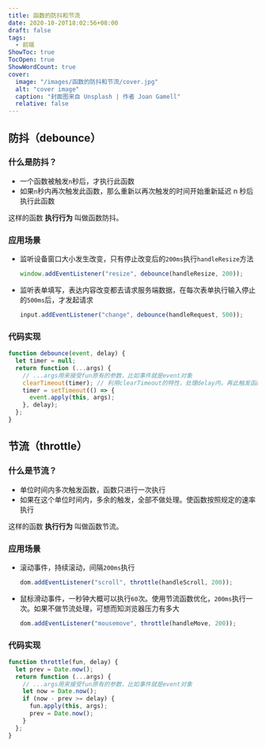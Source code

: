 ```yaml
---
title: 函数的防抖和节流
date: 2020-10-20T18:02:56+08:00
draft: false
tags:
  - 前端
ShowToc: true
TocOpen: true
ShowWordCount: true
cover:
  image: "/images/函数的防抖和节流/cover.jpg"
  alt: "cover image"
  caption: "封面图来自 Unsplash | 作者 Joan Gamell"
  relative: false
---
```


## 防抖（debounce）

### 什么是防抖？

- 一个函数被触发`n`秒后，才执行此函数
- 如果`n`秒内再次触发此函数，那么重新以再次触发的时间开始重新延迟 n 秒后执行此函数

这样的函数 **执行行为** 叫做函数防抖。

### 应用场景

- 监听设备窗口大小发生改变，只有停止改变后的`200ms`执行`handleResize`方法

  ```javascript
  window.addEventListener("resize", debounce(handleResize, 200));
  ```

- 监听表单填写，表达内容改变都去请求服务端数据，在每次表单执行输入停止的`500ms`后，才发起请求

  ```javascript
  input.addEventListener("change", debounce(handleRequest, 500));
  ```

### 代码实现

```javascript
function debounce(event, delay) {
  let timer = null;
  return function (...args) {
    // ...args用来接受fun原有的参数，比如事件就是event对象
    clearTimeout(timer); // 利用clearTimeout的特性，处理delay内，再此触发函数不做处理
    timer = setTimeout(() => {
      event.apply(this, args);
    }, delay);
  };
}
```

## 节流（throttle）

### 什么是节流？

- 单位时间内多次触发函数，函数只进行一次执行
- 如果在这个单位时间内，多余的触发，全部不做处理。使函数按照规定的速率执行

这样的函数 **执行行为** 叫做函数节流。

### 应用场景

- 滚动事件，持续滚动，间隔`200ms`执行

  ```javascript
  dom.addEventListener("scroll", throttle(handleScroll, 200));
  ```

- 鼠标滑动事件，一秒钟大概可以执行`60`次。使用节流函数优化，`200ms`执行一次。如果不做节流处理，可想而知浏览器压力有多大

  ```javascript
  dom.addEventListener("mousemove", throttle(handleMove, 200));
  ```

### 代码实现

```javascript
function throttle(fun, delay) {
  let prev = Date.now();
  return function (...args) {
    // ...args用来接受fun原有的参数，比如事件就是event对象
    let now = Date.now();
    if (now - prev >= delay) {
      fun.apply(this, args);
      prev = Date.now();
    }
  };
}
```

